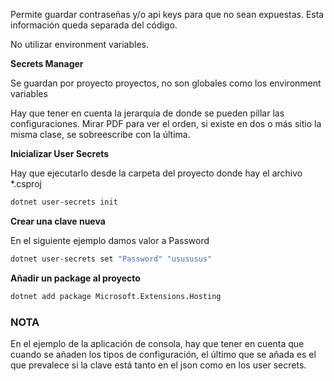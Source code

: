 Permite guardar contraseñas y/o api keys para que no sean expuestas.
Esta información queda separada del código.

No utilizar environment variables.

**Secrets Manager**

Se guardan por proyecto proyectos, no son globales como los environment variables

Hay que tener en cuenta la jerarquía de donde se pueden pillar las configuraciones.
Mirar PDF para ver el orden, si existe en dos o más sitio la misma clase, se sobreescribe con la última.

**Inicializar User Secrets**

Hay que ejecutarlo desde la carpeta del proyecto donde hay el archivo \*.csproj

```bash
dotnet user-secrets init
```

**Crear una clave nueva**

En el siguiente ejemplo damos valor a Password

```bash
dotnet user-secrets set "Password" "usususus"
```

**Añadir un package al proyecto**

```zsh
dotnet add package Microsoft.Extensions.Hosting
```


### NOTA

En el ejemplo de la aplicación de consola, hay que tener en cuenta que cuando se añaden los tipos de configuración, el último que se añada es el que prevalece si la clave está tanto en el json como en los user secrets.